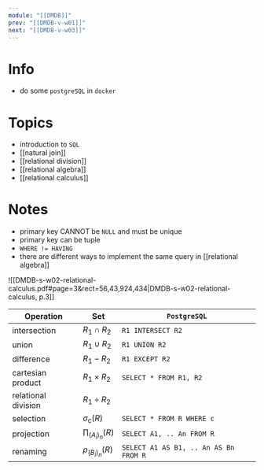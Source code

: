 ```yaml
---
module: "[[DMDB]]"
prev: "[[DMDB-v-w01]]"
next: "[[DMDB-v-w03]]"
---
```


# Info
- do some `postgreSQL` in `docker`

# Topics
- introduction to `SQL`
- [[natural join]]
- [[relational division]]
- [[relational algebra]]
- [[relational calculus]]

# Notes
- primary key CANNOT be `NULL` and must be unique
- primary key can be tuple
- `WHERE != HAVING`
- there are different ways to implement the same query in [[relational algebra]]


![[DMDB-s-w02-relational-calculus.pdf#page=3&rect=56,43,924,434|DMDB-s-w02-relational-calculus, p.3]]


| Operation           | $\mathrm{Set}$             | `PostgreSQL`                          |
| ------------------- | -------------------------- | ------------------------------------- |
| intersection        | $R_{1} \cap R_{2}$         | `R1 INTERSECT R2`                     |
| union               | $R_{1} \cup R_{2}$         | `R1 UNION R2`                         |
| difference          | $R_{1} - R_{2}$            | `R1 EXCEPT R2`                        |
| cartesian product   | $R_{1} \times R_{2}$       | `SELECT * FROM R1, R2`                |
| relational division | $R_{1} \div R_{2}$         |                                       |
| selection           | $\sigma_{\mathrm{c}} (R)$  | `SELECT * FROM R WHERE c`             |
| projection          | $\prod_{ (A_{i})_{n}} (R)$ | `SELECT A1, .. An FROM R`             |
| renaming            | $\rho_{(B_{i})_{n}} (R)$   | `SELECT A1 AS B1, .. An AS Bn FROM R` |

